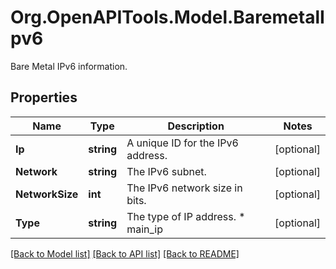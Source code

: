 # Org.OpenAPITools.Model.BaremetalIpv6
Bare Metal IPv6 information.

## Properties

Name | Type | Description | Notes
------------ | ------------- | ------------- | -------------
**Ip** | **string** | A unique ID for the IPv6 address. | [optional] 
**Network** | **string** | The IPv6 subnet. | [optional] 
**NetworkSize** | **int** | The IPv6 network size in bits. | [optional] 
**Type** | **string** | The type of IP address.  * main_ip | [optional] 

[[Back to Model list]](../README.md#documentation-for-models) [[Back to API list]](../README.md#documentation-for-api-endpoints) [[Back to README]](../README.md)

